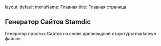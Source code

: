 layout: default
menuName: Главная
title: Главная страница
<!--config-->

## Генератор Сайтов Stamdic

Генератор простых Сайтов на снове древовидной структуры markdown файлов


